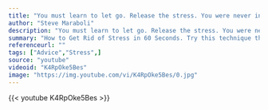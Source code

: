 ```yaml
---
title: "You must learn to let go. Release the stress. You were never in control anyway."
author: "Steve Maraboli"
description: "You must learn to let go. Release the stress. You were never in control anyway. - Steve Maraboli quotes from GetInspired365.com"
summary: "How to Get Rid of Stress in 60 Seconds. Try this technique the next time you're stressed out."
referenceurl: ""
tags: ["Advice","Stress",]
source: "youtube"
videoid: "K4RpOke5Bes"
image: "https://img.youtube.com/vi/K4RpOke5Bes/0.jpg"
---
```


{{< youtube K4RpOke5Bes >}}
